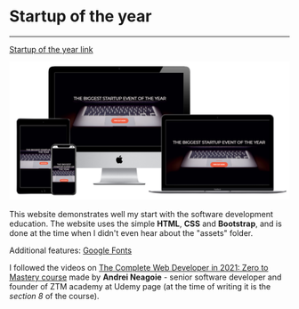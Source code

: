 # Startup of the year
***

[Startup of the year link ](https://gillem.github.io/Startup-of-the-year/.)

![pic](images/mockup-photo.png)

This website demonstrates well my start with the software development education. The website uses the simple **HTML**, **CSS** and **Bootstrap**, and is done at the time when I didn't even hear about the "assets" folder.

Additional features:
[Google Fonts](https://fonts.google.com/)

I followed the videos on [The Complete Web Developer in 2021: Zero to Mastery course](https://www.udemy.com/course/the-complete-web-developer-zero-to-mastery/learn/lecture/16529886#overview) made by **Andrei Neagoie** - senior software developer and founder of ZTM academy at Udemy page (at the time of writing it is the _section 8_ of the course).
